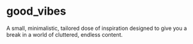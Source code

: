 # good_vibes
A small, minimalistic, tailored dose of inspiration designed to give you a break in a world of cluttered, endless content.
